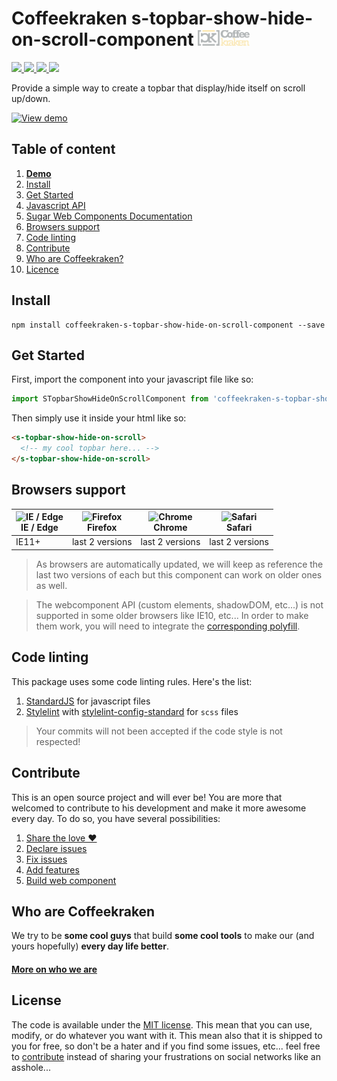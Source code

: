 # Coffeekraken s-topbar-show-hide-on-scroll-component <img src=".resources/coffeekraken-logo.jpg" height="25px" />

<p>
	<!-- <a href="https://travis-ci.org/coffeekraken/s-topbar-show-hide-on-scroll-component">
		<img src="https://img.shields.io/travis/coffeekraken/s-topbar-show-hide-on-scroll-component.svg?style=flat-square" />
	</a> -->
	<a href="https://www.npmjs.com/package/coffeekraken-s-topbar-show-hide-on-scroll-component">
		<img src="https://img.shields.io/npm/v/coffeekraken-s-topbar-show-hide-on-scroll-component.svg?style=flat-square" />
	</a>
	<a href="https://github.com/coffeekraken/s-topbar-show-hide-on-scroll-component/blob/master/LICENSE.txt">
		<img src="https://img.shields.io/npm/l/coffeekraken-s-topbar-show-hide-on-scroll-component.svg?style=flat-square" />
	</a>
	<!-- <a href="https://github.com/coffeekraken/s-topbar-show-hide-on-scroll-component">
		<img src="https://img.shields.io/npm/dt/coffeekraken-s-topbar-show-hide-on-scroll-component.svg?style=flat-square" />
	</a>
	<a href="https://github.com/coffeekraken/s-topbar-show-hide-on-scroll-component">
		<img src="https://img.shields.io/github/forks/coffeekraken/s-topbar-show-hide-on-scroll-component.svg?style=social&label=Fork&style=flat-square" />
	</a>
	<a href="https://github.com/coffeekraken/s-topbar-show-hide-on-scroll-component">
		<img src="https://img.shields.io/github/stars/coffeekraken/s-topbar-show-hide-on-scroll-component.svg?style=social&label=Star&style=flat-square" />
	</a> -->
	<a href="https://twitter.com/{twitter-username}">
		<img src="https://img.shields.io/twitter/url/http/{twitter-username}.svg?style=social&style=flat-square" />
	</a>
	<a href="http://coffeekraken.io">
		<img src="https://img.shields.io/twitter/url/http/shields.io.svg?style=flat-square&label=coffeekraken.io&colorB=f2bc2b&style=flat-square" />
	</a>
</p>

Provide a simple way to create a topbar that display/hide itself on scroll up/down.

[![View demo](http://components.coffeekraken.io/assets/img/view-demo.png)](http://components.coffeekraken.io/app/s-topbar-show-hide-on-scroll-component)

## Table of content

1. **[Demo](http://components.coffeekraken.io/app/s-topbar-show-hide-on-scroll-component)**
2. [Install](#readme-install)
3. [Get Started](#readme-get-started)
4. [Javascript API](doc/js)
5. [Sugar Web Components Documentation](https://github.com/coffeekraken/sugar/blob/master/doc/webcomponent.md)
6. [Browsers support](#readme-browsers-support)
7. [Code linting](#readme-code-linting)
8. [Contribute](#readme-contribute)
9. [Who are Coffeekraken?](#readme-who-are-coffeekraken)
10. [Licence](#readme-license)

<a name="readme-install"></a>
## Install

```
npm install coffeekraken-s-topbar-show-hide-on-scroll-component --save
```

<a name="readme-get-started"></a>
## Get Started

First, import the component into your javascript file like so:

```js
import STopbarShowHideOnScrollComponent from 'coffeekraken-s-topbar-show-hide-on-scroll-component'
```

Then simply use it inside your html like so:

```html
<s-topbar-show-hide-on-scroll>
  <!-- my cool topbar here... -->
</s-topbar-show-hide-on-scroll>
```

<a id="readme-browsers-support"></a>
## Browsers support

| <img src="https://raw.githubusercontent.com/godban/browsers-support-badges/master/src/images/edge.png" alt="IE / Edge" width="16px" height="16px" /></br>IE / Edge | <img src="https://raw.githubusercontent.com/godban/browsers-support-badges/master/src/images/firefox.png" alt="Firefox" width="16px" height="16px" /></br>Firefox | <img src="https://raw.githubusercontent.com/godban/browsers-support-badges/master/src/images/chrome.png" alt="Chrome" width="16px" height="16px" /></br>Chrome | <img src="https://raw.githubusercontent.com/godban/browsers-support-badges/master/src/images/safari.png" alt="Safari" width="16px" height="16px" /></br>Safari |
| --------- | --------- | --------- | --------- |
| IE11+ | last 2 versions| last 2 versions| last 2 versions

> As browsers are automatically updated, we will keep as reference the last two versions of each but this component can work on older ones as well.

> The webcomponent API (custom elements, shadowDOM, etc...) is not supported in some older browsers like IE10, etc... In order to make them work, you will need to integrate the [corresponding polyfill](https://www.webcomponents.org/polyfills).

<a id="readme-code-linting"></a>
##  Code linting

This package uses some code linting rules. Here's the list:

1. [StandardJS](https://standardjs.com/) for javascript files
2. [Stylelint](https://github.com/stylelint/stylelint) with [stylelint-config-standard](https://github.com/stylelint/stylelint-config-standard) for `scss` files

> Your commits will not been accepted if the code style is not respected!

<a id="readme-contribute"></a>
## Contribute

This is an open source project and will ever be! You are more that welcomed to contribute to his development and make it more awesome every day.
To do so, you have several possibilities:

1. [Share the love ❤️](https://github.com/Coffeekraken/coffeekraken/blob/master/contribute.md#contribute-share-the-love)
2. [Declare issues](https://github.com/Coffeekraken/coffeekraken/blob/master/contribute.md#contribute-declare-issues)
3. [Fix issues](https://github.com/Coffeekraken/coffeekraken/blob/master/contribute.md#contribute-fix-issues)
4. [Add features](https://github.com/Coffeekraken/coffeekraken/blob/master/contribute.md#contribute-add-features)
5. [Build web component](https://github.com/Coffeekraken/coffeekraken/blob/master/contribute.md#contribute-build-web-component)

<a id="readme-who-are-coffeekraken"></a>
## Who are Coffeekraken

We try to be **some cool guys** that build **some cool tools** to make our (and yours hopefully) **every day life better**.  

#### [More on who we are](https://github.com/Coffeekraken/coffeekraken/blob/master/who-are-we.md)

<a id="readme-license"></a>
## License

The code is available under the [MIT license](LICENSE.txt). This mean that you can use, modify, or do whatever you want with it. This mean also that it is shipped to you for free, so don't be a hater and if you find some issues, etc... feel free to [contribute](https://github.com/Coffeekraken/coffeekraken/blob/master/contribute.md) instead of sharing your frustrations on social networks like an asshole...
